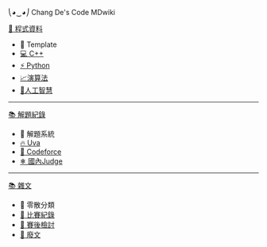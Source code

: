 ⎝◕‿◕⎠ Chang De's Code MDwiki

[📖  程式資料]()
  - 📣 Template 
  - [💻 C++](#!Ctemplate.md)
  - [⚡ Python](#!Pytemplate.md)
  - [📈演算法](#!algorithm.md)
  - [🤖人工智慧](#!mdwiki/mdwiki.html.md)

---

[📚  解題紀錄]()
  - 📣 解題系統 
  - [🔥 Uva](#!Uva.md)
  - [🌲 Codeforce](#!Codeforce.md)
  - [❄ 國內Judge](#!Judge.md)

---

[📚  雜文]()
  - 📣 零散分類 
  - [🦕 比賽紀錄](#!Record.md)
  - [🦔 賽後檢討](#!Think.md)
  - [🌊 廢文](#!Talk.md)